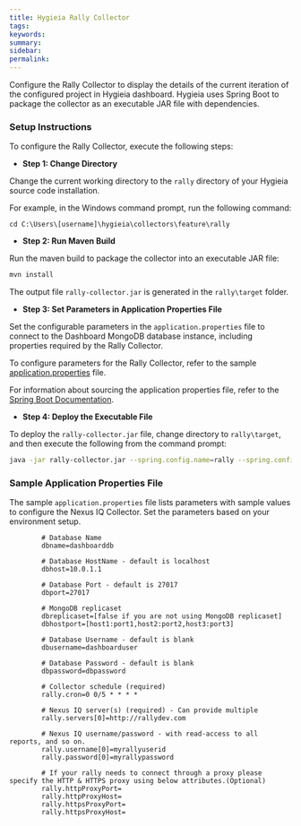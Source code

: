 ```yaml
---
title: Hygieia Rally Collector
tags:
keywords:
summary:
sidebar: 
permalink: 
---
```


Configure the Rally Collector to display the details of the current iteration of the configured project in Hygieia dashboard. Hygieia uses Spring Boot to package the collector as an executable JAR file with dependencies.

### Setup Instructions

To configure the Rally Collector, execute the following steps:

*   **Step 1: Change Directory**

Change the current working directory to the `rally` directory of your Hygieia source code installation.

For example, in the Windows command prompt, run the following command:

```
cd C:\Users\[username]\hygieia\collectors\feature\rally
```

*   **Step 2: Run Maven Build**

Run the maven build to package the collector into an executable JAR file:

```bash
mvn install
```

The output file `rally-collector.jar` is generated in the `rally\target` folder.

*   **Step 3: Set Parameters in Application Properties File**

Set the configurable parameters in the `application.properties` file to connect to the Dashboard MongoDB database instance, including properties required by the Rally Collector.

To configure parameters for the Rally Collector, refer to the sample [application.properties](#sample-application-properties-file) file.

For information about sourcing the application properties file, refer to the [Spring Boot Documentation](http://docs.spring.io/spring-boot/docs/current-SNAPSHOT/reference/htmlsingle/#boot-features-external-config-application-property-files).

*   **Step 4: Deploy the Executable File**

To deploy the `rally-collector.jar` file, change directory to `rally\target`, and then execute the following from the command prompt:

```bash
java -jar rally-collector.jar --spring.config.name=rally --spring.config.location=[path to application.properties file]
```

### Sample Application Properties File

The sample `application.properties` file lists parameters with sample values to configure the Nexus IQ Collector. Set the parameters based on your environment setup.

```properties
		# Database Name
		dbname=dashboarddb

		# Database HostName - default is localhost
		dbhost=10.0.1.1

		# Database Port - default is 27017
		dbport=27017

		# MongoDB replicaset
		dbreplicaset=[false if you are not using MongoDB replicaset]
		dbhostport=[host1:port1,host2:port2,host3:port3]

		# Database Username - default is blank
		dbusername=dashboarduser

		# Database Password - default is blank
		dbpassword=dbpassword

		# Collector schedule (required)
		rally.cron=0 0/5 * * * *

		# Nexus IQ server(s) (required) - Can provide multiple
		rally.servers[0]=http://rallydev.com

		# Nexus IQ username/password - with read-access to all reports, and so on.
		rally.username[0]=myrallyuserid
		rally.password[0]=myrallypassword

		# If your rally needs to connect through a proxy please specify the HTTP & HTTPS proxy using below attributes.(Optional)
		rally.httpProxyPort=
		rally.httpProxyHost=
		rally.httpsProxyPort=
		rally.httpsProxyHost=
```		